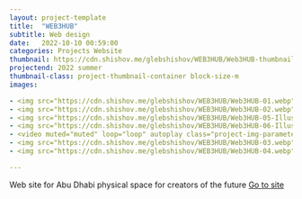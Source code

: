 ```yaml
---
layout: project-template
title:  "WEB3HUB"
subtitle: Web design
date:   2022-10-10 00:59:00
categories: Projects Website
thumbnail: https://cdn.shishov.me/glebshishov/WEB3HUB/Web3HUB-thumbnail.webp
projectend: 2022 summer
thumbnail-class: project-thumbnail-container block-size-m
images:

- <img src="https://cdn.shishov.me/glebshishov/WEB3HUB/Web3HUB-01.webp" class="project-img-parameters img-size-full" alt="WEB3HUB-1">
- <img src="https://cdn.shishov.me/glebshishov/WEB3HUB/Web3HUB-02.webp" class="project-img-parameters img-size-full" alt="WEB3HUB-2">
- <img src="https://cdn.shishov.me/glebshishov/WEB3HUB/Web3HUB-05-Illustration.webp" class="project-img-parameters img-size-full" alt="WEB3HUB-3">
- <img src="https://cdn.shishov.me/glebshishov/WEB3HUB/Web3HUB-06-Illustration-01.webp" class="project-img-parameters img-size-half" alt="WEB3HUB-4">
- <video muted="muted" loop="loop" autoplay class="project-img-parameters img-size-half"> <source src="https://cdn.shishov.me/glebshishov/WEB3HUB/cube.mp4"></video>
- <img src="https://cdn.shishov.me/glebshishov/WEB3HUB/Web3HUB-03.webp" class="project-img-parameters img-size-full" alt="WEB3HUB-6">
- <img src="https://cdn.shishov.me/glebshishov/WEB3HUB/Web3HUB-04.webp" class="project-img-parameters img-size-full" alt="WEB3HUB-7">

---
```


Web site for Abu Dhabi physical space for creators of the future
<a href="https://d1uiasv94k5m8r.cloudfront.net/Site.html" target="_blank">Go to site</a>

